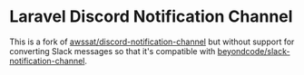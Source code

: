 # Laravel Discord Notification Channel

This is a fork of [awssat/discord-notification-channel](https://github.com/awssat/discord-notification-channel) but without support for converting Slack messages so that it's compatible with [beyondcode/slack-notification-channel](https://github.com/beyondcode/slack-notification-channel).
